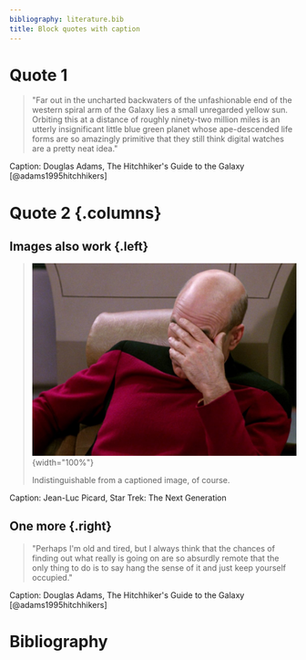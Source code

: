```yaml
---
bibliography: literature.bib
title: Block quotes with caption
---
```


# Quote 1

> "Far out in the uncharted backwaters of the unfashionable end of the western
> spiral arm of the Galaxy lies a small unregarded yellow sun. Orbiting this at
> a distance of roughly ninety-two million miles is an utterly insignificant
> little blue green planet whose ape-descended life forms are so amazingly
> primitive that they still think digital watches are a pretty neat idea."

Caption: Douglas Adams, The Hitchhiker's Guide to the Galaxy
[@adams1995hitchhikers]

# Quote 2 {.columns}

## Images also work {.left}

> ![](assets/picard-facepalm.jpeg){width="100%"}
>
> Indistinguishable from a captioned image, of course.

Caption: Jean-Luc Picard, Star Trek: The Next Generation

## One more {.right}

> "Perhaps I'm old and tired, but I always think that the chances of finding out
> what really is going on are so absurdly remote that the only thing to do is to
> say hang the sense of it and just keep yourself occupied."

Caption: Douglas Adams, The Hitchhiker's Guide to the Galaxy
[@adams1995hitchhikers]

# Bibliography
